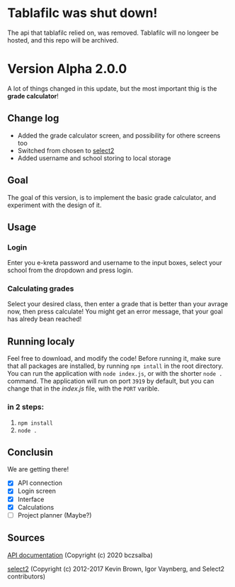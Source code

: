 <a name="version" />

# Tablafilc was shut down!

The api that tablafilc relied on, was removed. Tablafilc will no longeer be hosted, and this repo will be archived.

# Version Alpha 2.0.0

A lot of things changed in this update, but the most important thig is the **grade calculator**!

<a name="changelog"/>

## Change log

- Added the grade calculator screen, and possibility for othere screens too
- Switched from chosen to [select2](#select2)
- Added username and school storing to local storage

<a name="goal"/>

## Goal

The goal of this version, is to implement the basic grade calculator, and experiment with the design of it.

<a name="usage"/>

## Usage

### Login

Enter you e-kreta password and username to the input boxes, select your school from the dropdown and press login.

### Calculating grades

Select your desired class, then enter a grade that is better than your avrage now, then press calculate!
You might get an error message, that your goal has alredy bean reached!

<a name="runninglocaly" />

## Running localy

Feel free to download, and modify the code!
Before running it, make sure that all packages are installed, by running `npm intall` in the root directory.
You can run the application with `node index.js`, or with the shorter `node .` command.
The application will run on port `3919` by default, but you can change that in the *index.js* file, with the `PORT` varible.

### in 2 steps:

1. `npm install`
2. `node .`

<a name="conclusion" />

## Conclusin

We are getting there!

- [X] API connection
- [X] Login screen
- [x] Interface
- [x] Calculations
- [ ] Project planner (Maybe?)

<a name="sources" />

## Sources

<a name="API" />

[API documentation](https://github.com/bczsalba/ekreta-docs-v3) (Copyright (c) 2020 bczsalba)

<a name="select2" />

[select2](https://github.com/select2/select2) (Copyright (c) 2012-2017 Kevin Brown, Igor Vaynberg, and Select2 contributors)
